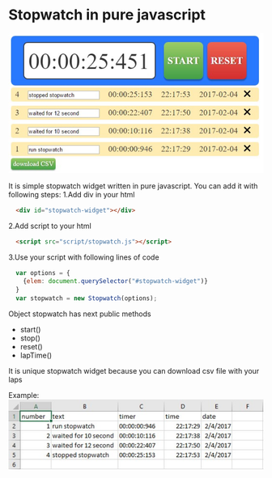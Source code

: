 # Stopwatch in pure javascript

![Alt text](stopwatch_screen.jpg?raw=true "widget stopwatch")

It is simple stopwatch widget written in pure javascript. You can add it with following steps:
1.Add div in your html

```html
  <div id="stopwatch-widget"></div>
```

2.Add script to your html

```html
  <script src="script/stopwatch.js"></script>
```
3.Use your script with following lines of code

```javascript
  var options = {
    {elem: document.querySelector("#stopwatch-widget")}
  }
  var stopwatch = new Stopwatch(options);
```
Object stopwatch has next public methods

* start()
* stop()
* reset()
* lapTime()

It is unique stopwatch widget because you can download csv file with your laps

Example:
![Alt text](stopwatch_csv_screen.jpg?raw=true "widget stopwatch")
